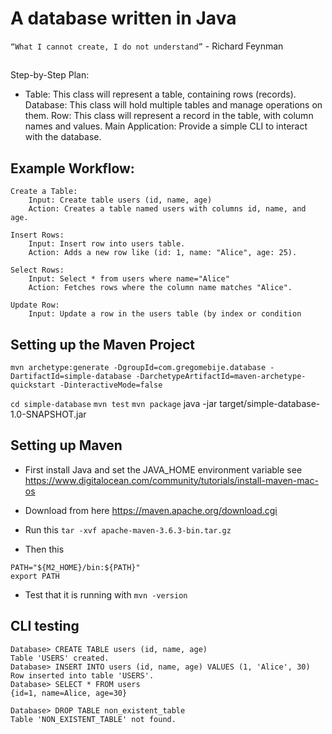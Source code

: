 # A database written in Java

`“What I cannot create, I do not understand”` - Richard Feynman
## 
Step-by-Step Plan:
- Table: This class will represent a table, containing rows (records).
    Database: This class will hold multiple tables and manage operations on them.
    Row: This class will represent a record in the table, with column names and values.
    Main Application: Provide a simple CLI to interact with the database.

## Example Workflow:

    Create a Table:
        Input: Create table users (id, name, age)
        Action: Creates a table named users with columns id, name, and age.

    Insert Rows:
        Input: Insert row into users table.
        Action: Adds a new row like (id: 1, name: "Alice", age: 25).

    Select Rows:
        Input: Select * from users where name="Alice"
        Action: Fetches rows where the column name matches "Alice".

    Update Row:
        Input: Update a row in the users table (by index or condition

## Setting up the Maven Project
`mvn archetype:generate -DgroupId=com.gregomebije.database -DartifactId=simple-database -DarchetypeArtifactId=maven-archetype-quickstart -DinteractiveMode=false`

`cd simple-database`
`mvn test`
`mvn package`
java -jar target/simple-database-1.0-SNAPSHOT.jar




## Setting up Maven
- First install Java and set the JAVA_HOME environment variable see https://www.digitalocean.com/community/tutorials/install-maven-mac-os
- Download from here https://maven.apache.org/download.cgi

- Run this `tar -xvf apache-maven-3.6.3-bin.tar.gz`

- Then this
```export M2_HOME="/Users/gregomebije/apache-maven-3.9.9"
PATH="${M2_HOME}/bin:${PATH}"
export PATH
```

- Test that it is running with `mvn -version`

## CLI testing
```
Database> CREATE TABLE users (id, name, age)
Table 'USERS' created.
Database> INSERT INTO users (id, name, age) VALUES (1, 'Alice', 30)
Row inserted into table 'USERS'.
Database> SELECT * FROM users
{id=1, name=Alice, age=30}

Database> DROP TABLE non_existent_table
Table 'NON_EXISTENT_TABLE' not found.

```